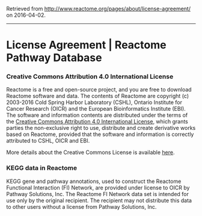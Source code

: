 Retrieved from http://www.reactome.org/pages/about/license-agreement/ on 2016-04-02.

***

# License Agreement | Reactome Pathway Database

### Creative Commons Attribution 4.0 International License

Reactome is a free and open-source project, and you are free to download Reactome software and data. The contents of Reactome are copyright (c) 2003-2016 Cold Spring Harbor Laboratory (CSHL), Ontario Institute for Cancer Research (OICR) and the European Bioinformatics Institute (EBI). The software and information contents are distributed under the terms of the [Creative Commons Attribution 4.0 International License][1], which grants parties the non-exclusive right to use, distribute and create derivative works based on Reactome, provided that the software and information is correctly attributed to CSHL, OICR and EBI.

More details about the Creative Commons License is available [here][2].

### KEGG data in Reactome

KEGG gene and pathway annotations, used to construct the Reactome Functional Interaction (FI) Network, are provided under license to OICR by Pathway Solutions, Inc. The Reactome FI Network data set is intended for use only by the original recipient. The recipient may not distribute this data to other users without a license from Pathway Solutions, Inc.



[1]: http://creativecommons.org/licenses/by/4.0/
[2]: http://creativecommons.org/licenses/by/4.0/ "Creative Commons Attribution 4.0 International License"

